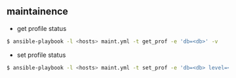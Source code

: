 ## maintainence

* get profile status

```sh
$ ansible-playbook -l <hosts> maint.yml -t get_prof -e 'db=<db>' -v
```

* set profile status

```sh
$ ansible-playbook -l <hosts> maint.yml -t set_prof -e 'db=<db> level=<level> slow_ms=<slow_ms>' -v
```
